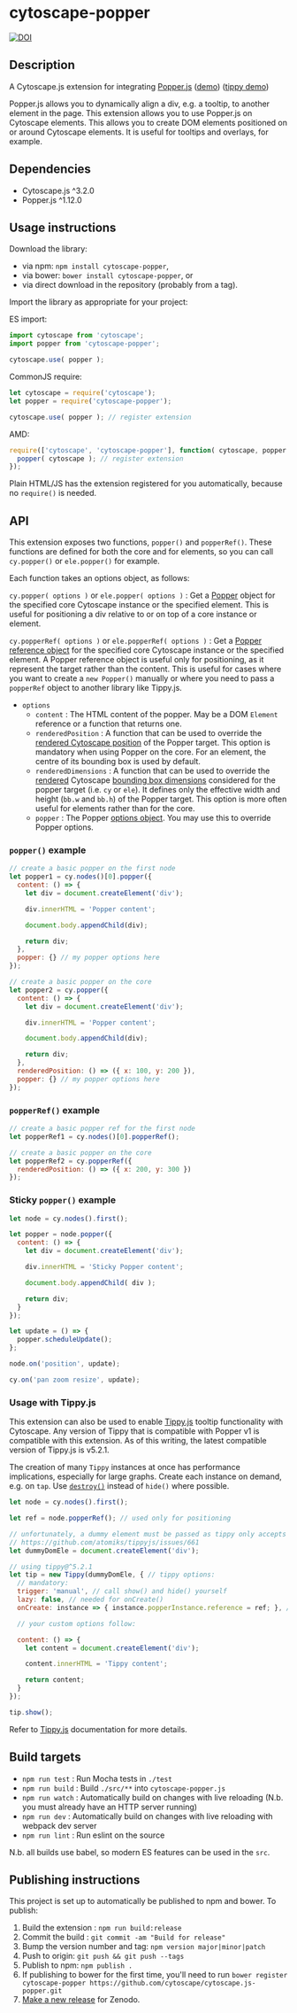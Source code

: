 cytoscape-popper
================================================================================

[![DOI](https://zenodo.org/badge/102492695.svg)](https://zenodo.org/badge/latestdoi/102492695)

## Description

A Cytoscape.js extension for integrating [Popper.js](https://popper.js.org/) ([demo](https://cytoscape.github.io/cytoscape.js-popper)) ([tippy demo](https://cytoscape.github.io/cytoscape.js-popper/demo-tippy.html))

Popper.js allows you to dynamically align a div, e.g. a tooltip, to another element in the page.  This extension allows you to use Popper.js on Cytoscape elements.  This allows you to create DOM elements positioned on or around Cytoscape elements.  It is useful for tooltips and overlays, for example.

## Dependencies

 * Cytoscape.js ^3.2.0
 * Popper.js ^1.12.0


## Usage instructions

Download the library:
 * via npm: `npm install cytoscape-popper`,
 * via bower: `bower install cytoscape-popper`, or
 * via direct download in the repository (probably from a tag).

Import the library as appropriate for your project:

ES import:

```js
import cytoscape from 'cytoscape';
import popper from 'cytoscape-popper';

cytoscape.use( popper );
```

CommonJS require:

```js
let cytoscape = require('cytoscape');
let popper = require('cytoscape-popper');

cytoscape.use( popper ); // register extension
```

AMD:

```js
require(['cytoscape', 'cytoscape-popper'], function( cytoscape, popper ){
  popper( cytoscape ); // register extension
});
```

Plain HTML/JS has the extension registered for you automatically, because no `require()` is needed.


## API

This extension exposes two functions, `popper()` and `popperRef()`.  These functions are defined for both the core and for elements, so you can call `cy.popper()` or `ele.popper()` for example.

Each function takes an options object, as follows:

`cy.popper( options )` or `ele.popper( options )` : Get a [Popper](https://popper.js.org/popper-documentation.html#Popper) object for the specified core Cytoscape instance or the specified element.  This is useful for positioning a div relative to or on top of a core instance or element.

`cy.popperRef( options )` or `ele.popperRef( options )` : Get a [Popper reference object](https://popper.js.org/popper-documentation.html#referenceObject) for the specified core Cytoscape instance or the specified element.  A Popper reference object is useful only for positioning, as it represent the target rather than the content.  This is useful for cases where you want to create a `new Popper()` manually or where you need to pass a `popperRef` object to another library like Tippy.js.

 - `options`
   - `content` : The HTML content of the popper.  May be a DOM `Element` reference or a function that returns one.
   - `renderedPosition` : A function that can be used to override the [rendered Cytoscape position](http://js.cytoscape.org/#notation/position) of the Popper target.  This option is mandatory when using Popper on the core.  For an element, the centre of its bounding box is used by default.
   - `renderedDimensions` : A function that can be used to override the [rendered](http://js.cytoscape.org/#notation/position) Cytoscape [bounding box dimensions](http://js.cytoscape.org/#eles.renderedBoundingBox) considered for the popper target (i.e. `cy` or `ele`).  It defines only the effective width and height (`bb.w` and `bb.h`) of the Popper target.   This option is more often useful for elements rather than for the core.
   - `popper` : The Popper [options object](https://popper.js.org/popper-documentation.html#new_Popper_new).  You may use this to override Popper options.

### `popper()` example

``` js
// create a basic popper on the first node
let popper1 = cy.nodes()[0].popper({
  content: () => {
    let div = document.createElement('div');

    div.innerHTML = 'Popper content';

    document.body.appendChild(div);

    return div;
  },
  popper: {} // my popper options here
});

// create a basic popper on the core
let popper2 = cy.popper({
  content: () => {
    let div = document.createElement('div');

    div.innerHTML = 'Popper content';

    document.body.appendChild(div);

    return div;
  },
  renderedPosition: () => ({ x: 100, y: 200 }),
  popper: {} // my popper options here
});
```

### `popperRef()` example

``` js
// create a basic popper ref for the first node
let popperRef1 = cy.nodes()[0].popperRef();

// create a basic popper on the core
let popperRef2 = cy.popperRef({
  renderedPosition: () => ({ x: 200, y: 300 })
});
```

### Sticky `popper()` example

```js
let node = cy.nodes().first();

let popper = node.popper({
  content: () => {
    let div = document.createElement('div');

    div.innerHTML = 'Sticky Popper content';

    document.body.appendChild( div );

    return div;
  }
});

let update = () => {
  popper.scheduleUpdate();
};

node.on('position', update);

cy.on('pan zoom resize', update);
```

### Usage with Tippy.js

This extension can also be used to enable [Tippy.js](https://atomiks.github.io/tippyjs/v5/) tooltip functionality with Cytoscape.  Any version of Tippy that is compatible with Popper v1 is compatible with this extension.  As of this writing, the latest compatible version of Tippy.js is v5.2.1.

The creation of many `Tippy` instances at once has performance implications, especially for large graphs.  Create each instance on demand, e.g. on `tap`.  Use [`destroy()`](https://atomiks.github.io/tippyjs/v5/methods/#destroy) instead of `hide()` where possible.

```js
let node = cy.nodes().first();

let ref = node.popperRef(); // used only for positioning

// unfortunately, a dummy element must be passed as tippy only accepts a dom element as the target
// https://github.com/atomiks/tippyjs/issues/661
let dummyDomEle = document.createElement('div');

// using tippy@^5.2.1
let tip = new Tippy(dummyDomEle, { // tippy options:
  // mandatory:
  trigger: 'manual', // call show() and hide() yourself
  lazy: false, // needed for onCreate()
  onCreate: instance => { instance.popperInstance.reference = ref; }, // needed for `ref` positioning

  // your custom options follow:

  content: () => {
    let content = document.createElement('div');

    content.innerHTML = 'Tippy content';

    return content;
  }
});

tip.show();
```

Refer to [Tippy.js](https://atomiks.github.io/tippyjs/v5) documentation for more details.



## Build targets

* `npm run test` : Run Mocha tests in `./test`
* `npm run build` : Build `./src/**` into `cytoscape-popper.js`
* `npm run watch` : Automatically build on changes with live reloading (N.b. you must already have an HTTP server running)
* `npm run dev` : Automatically build on changes with live reloading with webpack dev server
* `npm run lint` : Run eslint on the source

N.b. all builds use babel, so modern ES features can be used in the `src`.


## Publishing instructions

This project is set up to automatically be published to npm and bower.  To publish:

1. Build the extension : `npm run build:release`
1. Commit the build : `git commit -am "Build for release"`
1. Bump the version number and tag: `npm version major|minor|patch`
1. Push to origin: `git push && git push --tags`
1. Publish to npm: `npm publish .`
1. If publishing to bower for the first time, you'll need to run `bower register cytoscape-popper https://github.com/cytoscape/cytoscape.js-popper.git`
1. [Make a new release](https://github.com/cytoscape/cytoscape.js-popper/releases/new) for Zenodo.
